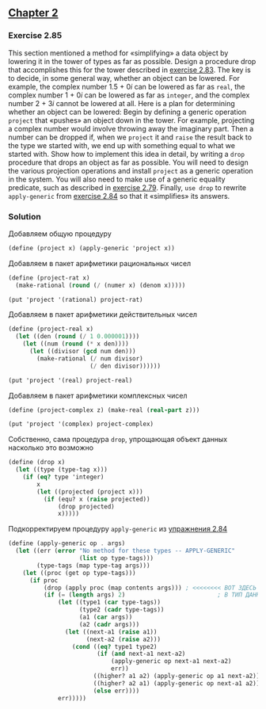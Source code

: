 ## [Chapter 2](../index.md#2-Building-Abstractions-with-Data)

### Exercise 2.85

This section mentioned a method for «simplifying» a data object by lowering it in the tower of types as far as possible. Design a procedure drop that accomplishes this for the tower described in [exercise 2.83][1]. The key is to decide, in some general way, whether an object can be lowered. For example, the complex number 1.5 + 0<i>i</i> can be lowered as far as `real`, the complex number 1 + 0<i>i</i> can be lowered as far as `integer`, and the complex number 2 + 3<i>i</i> cannot be lowered at all. Here is a plan for determining whether an object can be lowered: Begin by defining a generic operation `project` that «pushes» an object down in the tower. For example, projecting a complex number would involve throwing away the imaginary part. Then a number can be dropped if, when we `project` it and `raise` the result back to the type we started with, we end up with something equal to what we started with. Show how to implement this idea in detail, by writing a `drop` procedure that drops an object as far as possible. You will need to design the various projection operations and install `project` as a generic operation in the system. You will also need to make use of a generic equality predicate, such as described in [exercise 2.79][2]. Finally, `use drop` to rewrite `apply-generic` from [exercise 2.84][3] so that it «simplifies» its answers.

### Solution

Добавляем общую процедуру

```scheme
(define (project x) (apply-generic 'project x))
```

Добавляем в пакет арифметики рациональных чисел

```scheme
(define (project-rat x)
  (make-rational (round (/ (numer x) (denom x)))))

(put 'project '(rational) project-rat)
```

Добавляем в пакет арифметики действительных чисел

```scheme
(define (project-real x)
  (let ((den (round (/ 1 0.000001))))
    (let ((num (round (* x den))))
      (let ((divisor (gcd num den)))
        (make-rational (/ num divisor)
                       (/ den divisor))))))

(put 'project '(real) project-real)
```

Добавляем в пакет арифметики комплексных чисел

```scheme
(define (project-complex z) (make-real (real-part z)))

(put 'project '(complex) project-complex)
```

Собственно, сама процедура `drop`, упрощающая объект данных насколько это возможно

```scheme
(define (drop x)
  (let ((type (type-tag x)))
    (if (eq? type 'integer)
        x
        (let ((projected (project x)))
          (if (equ? x (raise projected))
              (drop projected)
              x)))))
```

Подкорректируем процедуру `apply-generic` из [упражнения 2.84][3]

```scheme
(define (apply-generic op . args)
  (let ((err (error "No method for these types -- APPLY-GENERIC"
                    (list op type-tags)))
        (type-tags (map type-tag args)))
    (let ((proc (get op type-tags)))
      (if proc
          (drop (apply proc (map contents args))) ; <<<<<<<< ВОТ ЗДЕСЬ ПРЕОБРАЗУЕМ РЕЗУЛЬТАТ
          (if (= (length args) 2)                          ; В ТИП ДАННЫХ ПОПРОЩЕ
              (let ((type1 (car type-tags))
                    (type2 (cadr type-tags))
                    (a1 (car args))
                    (a2 (cadr args)))
                (let ((next-a1 (raise a1))
                      (next-a2 (raise a2)))
                  (cond ((eq? type1 type2)
                         (if (and next-a1 next-a2)
                             (apply-generic op next-a1 next-a2)
                             err))
                        ((higher? a1 a2) (apply-generic op a1 next-a2))
                        ((higher? a2 a1) (apply-generic op next-a1 a2))
                        (else err))))
              err)))))
```

[1]: ./Exercise%202.83.md
[2]: ./Exercise%202.79.md
[3]: ./Exercise%202.84.md

